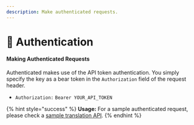 ```yaml
---
description: Make authenticated requests.
---
```


# 🔐 Authentication

#### Making Authenticated Requests

Authenticated makes use of the API token authentication. You simply specify the key as a bear token in the `Authorization` field of the request header.

* `Authorization:` `Bearer YOUR_API_TOKEN`

{% hint style="success" %}
**Usage:** For a sample authenticated request, please check a [sample translation API](money-translation/money-to-words/).
{% endhint %}

